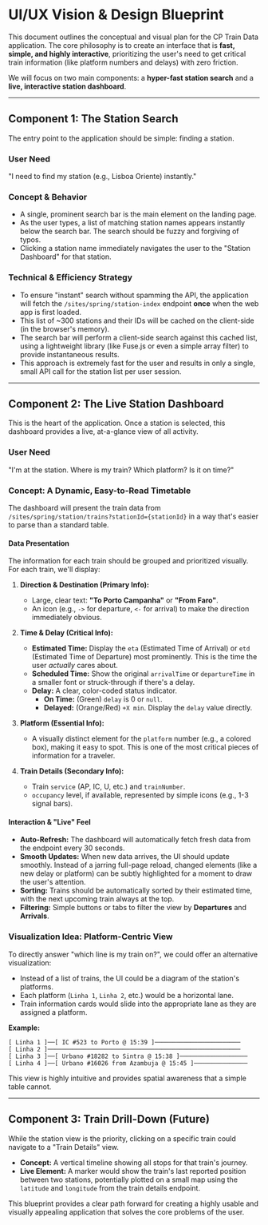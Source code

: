 # UI/UX Vision & Design Blueprint

This document outlines the conceptual and visual plan for the CP Train Data application. The core philosophy is to create an interface that is **fast, simple, and highly interactive**, prioritizing the user's need to get critical train information (like platform numbers and delays) with zero friction.

We will focus on two main components: a **hyper-fast station search** and a **live, interactive station dashboard**.

---

## Component 1: The Station Search

The entry point to the application should be simple: finding a station.

### User Need
"I need to find my station (e.g., Lisboa Oriente) instantly."

### Concept & Behavior
-   A single, prominent search bar is the main element on the landing page.
-   As the user types, a list of matching station names appears instantly below the search bar. The search should be fuzzy and forgiving of typos.
-   Clicking a station name immediately navigates the user to the "Station Dashboard" for that station.

### Technical & Efficiency Strategy
-   To ensure "instant" search without spamming the API, the application will fetch the `/sites/spring/station-index` endpoint **once** when the web app is first loaded.
-   This list of ~300 stations and their IDs will be cached on the client-side (in the browser's memory).
-   The search bar will perform a client-side search against this cached list, using a lightweight library (like Fuse.js or even a simple array filter) to provide instantaneous results.
-   This approach is extremely fast for the user and results in only a single, small API call for the station list per user session.

---

## Component 2: The Live Station Dashboard

This is the heart of the application. Once a station is selected, this dashboard provides a live, at-a-glance view of all activity.

### User Need
"I'm at the station. Where is my train? Which platform? Is it on time?"

### Concept: A Dynamic, Easy-to-Read Timetable
The dashboard will present the train data from `/sites/spring/station/trains?stationId={stationId}` in a way that's easier to parse than a standard table.

#### Data Presentation
The information for each train should be grouped and prioritized visually. For each train, we'll display:

1.  **Direction & Destination (Primary Info):**
    -   Large, clear text: **"To Porto Campanha"** or **"From Faro"**.
    -   An icon (e.g., `->` for departure, `<-` for arrival) to make the direction immediately obvious.

2.  **Time & Delay (Critical Info):**
    -   **Estimated Time:** Display the `eta` (Estimated Time of Arrival) or `etd` (Estimated Time of Departure) most prominently. This is the time the user *actually* cares about.
    -   **Scheduled Time:** Show the original `arrivalTime` or `departureTime` in a smaller font or struck-through if there's a delay.
    -   **Delay:** A clear, color-coded status indicator.
        -   **On Time:** (Green) `delay` is 0 or `null`.
        -   **Delayed:** (Orange/Red) `+X min`. Display the `delay` value directly.

3.  **Platform (Essential Info):**
    -   A visually distinct element for the `platform` number (e.g., a colored box), making it easy to spot. This is one of the most critical pieces of information for a traveler.

4.  **Train Details (Secondary Info):**
    -   Train `service` (AP, IC, U, etc.) and `trainNumber`.
    -   `occupancy` level, if available, represented by simple icons (e.g., 1-3 signal bars).

#### Interaction & "Live" Feel
-   **Auto-Refresh:** The dashboard will automatically fetch fresh data from the endpoint every 30 seconds.
-   **Smooth Updates:** When new data arrives, the UI should update smoothly. Instead of a jarring full-page reload, changed elements (like a new delay or platform) can be subtly highlighted for a moment to draw the user's attention.
-   **Sorting:** Trains should be automatically sorted by their estimated time, with the next upcoming train always at the top.
-   **Filtering:** Simple buttons or tabs to filter the view by **Departures** and **Arrivals**.

### Visualization Idea: Platform-Centric View

To directly answer "which line is my train on?", we could offer an alternative visualization:

-   Instead of a list of trains, the UI could be a diagram of the station's platforms.
-   Each platform (`Linha 1`, `Linha 2`, etc.) would be a horizontal lane.
-   Train information cards would slide into the appropriate lane as they are assigned a platform.

**Example:**

```
[ Linha 1 ]──[ IC #523 to Porto @ 15:39 ]────────────────────────
[ Linha 2 ]──────────────────────────────────────────────────────
[ Linha 3 ]──[ Urbano #18282 to Sintra @ 15:38 ]───────────────────
[ Linha 4 ]──[ Urbano #16026 from Azambuja @ 15:45 ]───────────────
```

This view is highly intuitive and provides spatial awareness that a simple table cannot.

---

## Component 3: Train Drill-Down (Future)

While the station view is the priority, clicking on a specific train could navigate to a "Train Details" view.

-   **Concept:** A vertical timeline showing all stops for that train's journey.
-   **Live Element:** A marker would show the train's last reported position between two stations, potentially plotted on a small map using the `latitude` and `longitude` from the train details endpoint.

This blueprint provides a clear path forward for creating a highly usable and visually appealing application that solves the core problems of the user. 